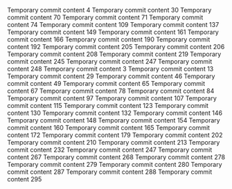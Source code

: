 Temporary commit content 4
Temporary commit content 30
Temporary commit content 70
Temporary commit content 71
Temporary commit content 74
Temporary commit content 109
Temporary commit content 137
Temporary commit content 149
Temporary commit content 161
Temporary commit content 166
Temporary commit content 190
Temporary commit content 192
Temporary commit content 205
Temporary commit content 206
Temporary commit content 208
Temporary commit content 219
Temporary commit content 245
Temporary commit content 247
Temporary commit content 248
Temporary commit content 3
Temporary commit content 13
Temporary commit content 29
Temporary commit content 46
Temporary commit content 49
Temporary commit content 65
Temporary commit content 67
Temporary commit content 78
Temporary commit content 84
Temporary commit content 97
Temporary commit content 107
Temporary commit content 115
Temporary commit content 123
Temporary commit content 130
Temporary commit content 132
Temporary commit content 146
Temporary commit content 148
Temporary commit content 154
Temporary commit content 160
Temporary commit content 165
Temporary commit content 172
Temporary commit content 179
Temporary commit content 202
Temporary commit content 210
Temporary commit content 213
Temporary commit content 232
Temporary commit content 247
Temporary commit content 267
Temporary commit content 268
Temporary commit content 278
Temporary commit content 279
Temporary commit content 280
Temporary commit content 287
Temporary commit content 288
Temporary commit content 295
